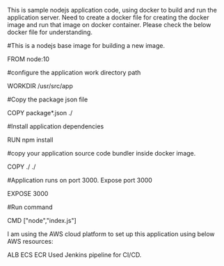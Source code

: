 This is sample nodejs application code, using docker to build and run the application server.
Need to create a docker file for creating the docker image and run that image on docker container. Please check the below docker file for understanding.

#This is a nodejs base image for building a new image.

FROM node:10

#configure the application work directory path

WORKDIR /usr/src/app

#Copy the package json file

COPY package*.json ./

#Install application dependencies

RUN npm install

#copy your application source code bundler inside docker image.

COPY ./ ./

#Application runs on port 3000. Expose port 3000

EXPOSE 3000

#Run command

CMD ["node","index.js"]

I am using the AWS cloud platform to set up this application using below AWS resources:

ALB
ECS
ECR
Used Jenkins pipeline for CI/CD.
